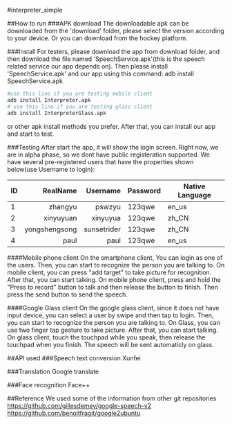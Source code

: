 #interpreter_simple

##How to run
###APK download
The downloadable apk can be downloaded from the 'download' folder, please select the version according to your device. Or you can download from the hockey platform.

###Install
For testers, please download the app from download folder, and then download the file named 'SpeechService.apk'(this is the speech related service our app depends on). Then please install 'SpeechService.apk' and our app using this command:
adb install SpeechService.apk
```bash
#use this line if you are testing mobile client
adb install Interpreter.apk
# use this line if you are testing glass client
adb install InterpreterGlass.apk
```
or other apk install methods you prefer. After that, you can install our app and start to test.

###Testing
After start the app, it will show the login screen. Right now, we are in alpha phase, so we dont have public registeration supported. We have several pre-registered users that have the properties shown below(use Username to login):

| ID        | RealName       |   Username  |  Password | Native Language |
|-----------|---------------:|------------:|-----------|-----------------|
| 1         | zhangyu        |    pswzyu   |    123qwe |           en_us |
| 2         | xinyuyuan      |    xinyuyua |    123qwe |           zh_CN |
| 3         | yongshengsong  | sunsetrider |    123qwe |           zh_CN |
| 4         | paul           |    paul     |    123qwe |           en_us |

####Mobile phone client
On the smartphone client, You can login as one of the users. 
Then, you can start to recognize the person you are talking to. On mobile client, you can press "add target" to take picture for recognition.
After that, you can start talking. On mobile phone client, press and hold the "Press to record" button to talk and then release the button to finish. Then press the send button to send the speech.

####Google Glass client
On the google glass client, since it does not have input device, you can select a user by swipe and then tap to login.
Then, you can start to recognize the person you are talking to. On Glass, you can use two finger tap gesture to take picture.
After that, you can start talking. On glass client, touch the touchpad while you speak, then release the touchpad when you finish. The speech will be sent automaticly on glass.

##API used
###Speech text conversion
Xunfei

###Translation
Google translate

###Face recognition
Face++



##Reference
We used some of the information from other git repositories
https://github.com/gillesdemey/google-speech-v2
https://github.com/benoitfragit/google2ubuntu
